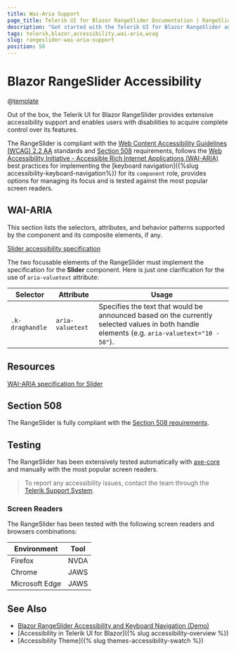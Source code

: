 ```yaml
---
title: Wai-Aria Support
page_title: Telerik UI for Blazor RangeSlider Documentation | RangeSlider Accessibility
description: "Get started with the Telerik UI for Blazor RangeSlider and learn about its accessibility support for WAI-ARIA, Section 508, and WCAG 2.2."
tags: telerik,blazor,accessibility,wai-aria,wcag
slug: rangeslider-wai-aria-support 
position: 50 
---
```


# Blazor RangeSlider Accessibility

@[template](/_contentTemplates/common/parameters-table-styles.md#table-layout)



Out of the box, the Telerik UI for Blazor RangeSlider provides extensive accessibility support and enables users with disabilities to acquire complete control over its features.


The RangeSlider is compliant with the [Web Content Accessibility Guidelines (WCAG) 2.2 AA](https://www.w3.org/TR/WCAG22/) standards and [Section 508](https://www.section508.gov/) requirements, follows the [Web Accessibility Initiative - Accessible Rich Internet Applications (WAI-ARIA)](https://www.w3.org/WAI/ARIA/apg/) best practices for implementing the [keyboard navigation]({%slug accessibility-keyboard-navigation%}) for its `component` role, provides options for managing its focus and is tested against the most popular screen readers.

## WAI-ARIA


This section lists the selectors, attributes, and behavior patterns supported by the component and its composite elements, if any.

[Slider accessibility specification](slug://slider-wai-aria-support)


The two focusable elements of the RangeSlider must implement the specification for the **Slider** component. Here is just one clarification for the use of `aria-valuetext` attribute:

| Selector | Attribute | Usage |
| -------- | --------- | ----- |
| `.k-draghandle` | `aria-valuetext` | Specifies the text that would be announced based on the currently selected values in both handle elements (e.g. `aria-valuetext="10 - 50"`). |

## Resources

[WAI-ARIA specification for Slider](https://www.w3.org/TR/wai-aria-1.2/#slider)

## Section 508


The RangeSlider is fully compliant with the [Section 508 requirements](http://www.section508.gov/).

## Testing


The RangeSlider has been extensively tested automatically with [axe-core](https://github.com/dequelabs/axe-core) and manually with the most popular screen readers.

> To report any accessibility issues, contact the team through the [Telerik Support System](https://www.telerik.com/account/support-center).

### Screen Readers


The RangeSlider has been tested with the following screen readers and browsers combinations:

| Environment | Tool |
| ----------- | ---- |
| Firefox | NVDA |
| Chrome | JAWS |
| Microsoft Edge | JAWS |



## See Also

* [Blazor RangeSlider Accessibility and Keyboard Navigation (Demo)](https://demos.telerik.com/blazor-ui/rangeslider/keyboard-navigation)
* [Accessibility in Telerik UI for Blazor]({% slug accessibility-overview %})
* [Accessibility Theme]({% slug themes-accessibility-swatch %})